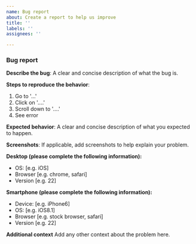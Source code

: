 ```yaml
---
name: Bug report
about: Create a report to help us improve
title: ''
labels: ''
assignees: ''

---
```


### Bug report
**Describe the bug**:
A clear and concise description of what the bug is.

**Steps to reproduce the behavior**:
1. Go to '...'
2. Click on '....'
3. Scroll down to '....'
4. See error

**Expected behavior**:
A clear and concise description of what you expected to happen.

**Screenshots**:
If applicable, add screenshots to help explain your problem.

**Desktop (please complete the following information):**
 - OS: [e.g. iOS]
 - Browser [e.g. chrome, safari]
 - Version [e.g. 22]

**Smartphone (please complete the following information):**
 - Device: [e.g. iPhone6]
 - OS: [e.g. iOS8.1]
 - Browser [e.g. stock browser, safari]
 - Version [e.g. 22]

**Additional context**
Add any other context about the problem here.
